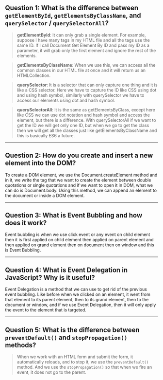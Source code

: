 ## Question 1: What is the difference between `getElementById`, `getElementsByClassName`, and `querySelector` / `querySelectorAll`?

> **getElementById**: It can only grab a single element. For example, suppose I have many tags in my HTML file and all the tags use the same ID. If I call Document Get Element By ID and pass my ID as a parameter, it will grab only the first element and ignore the rest of the elements.

> **getElementsByClassName**: When we use this, we can access all the common classes in our HTML file at once and it will return us an HTMLCollection.

> **querySelector**: It is a selector that can only capture one thing and it is like a CSS selector. Here we have to capture the ID like CSS using dot and using hash symbol, similarly with querySelector we have to access our elements using dot and hash symbol.

> **querySelectorAll**: It is the same as getElementsByClass, except here like CSS we can use dot notation and hash symbol and access the element, but there is a difference. With querySelectorAll if we want to get the ID we will get only one ID, but when we go to get the class then we will get all the classes just like getElementsByClassName and this is basically ES6 a future.

---

## Question 2: How do you create and insert a new element into the DOM?

To create a DOM element, we use the Document.createElement method and in it, we write the tag that we want to create the element between double quotations or single quotations and if we want to open it in DOM, what we can do is Document.body. Using this method, we can append an element to the document or inside a DOM element.

---

## Question 3: What is Event Bubbling and how does it work?

Event bubbling is when we use click event or any event on child element then it is first applied on child element then applied on parent element and then applied on grand element then on document then on window and this is Event Bubbling.

---

## Question 4: What is Event Delegation in JavaScript? Why is it useful?

Event Delegation is a method that we can use to get rid of the previous event bubbling. Like before when we clicked on an element, it went from that element to its parent element, then to its grand element, then to the document or window, and if we use Event Delegation, then it will only apply the event to the element that is targeted.

---

## Question 5: What is the difference between `preventDefault()` and `stopPropagation()` methods?

> When we work with an HTML form and submit the form, it automatically reloads, and to stop it, we use the `preventDefault()` method. 
> And we use the `stopPropagation()` so that when we fire an event, it does not go to the parent.